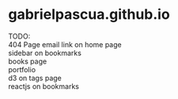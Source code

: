 # gabrielpascua.github.io

TODO:  
404 Page
email link on home page  
sidebar on bookmarks  
books page  
portfolio  
d3 on tags page  
reactjs on bookmarks  
